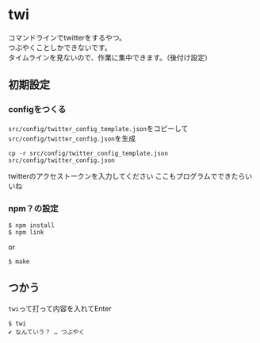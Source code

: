 # twi
コマンドラインでtwitterをするやつ。  
つぶやくことしかできないです。  
タイムラインを見ないので、作業に集中できます。（後付け設定）  

## 初期設定

### configをつくる
`src/config/twitter_config_template.json`をコピーして
`src/config/twitter_config.json`を生成

```
cp -r src/config/twitter_config_template.json src/config/twitter_config.json
```

twitterのアクセストークンを入力してください
ここもプログラムでできたらいいね

### npm？の設定
```
$ npm install
$ npm link
```
or
```
$ make
```

## つかう
`twi`って打って内容を入れてEnter
```
$ twi
✔ なんていう？ … つぶやく
```
